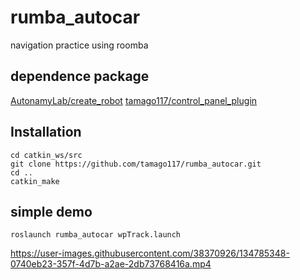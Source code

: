 # rumba_autocar
navigation practice using roomba

## dependence package
[AutonamyLab/create_robot](https://github.com/AutonomyLab/create_robot)
[tamago117/control_panel_plugin](https://github.com/tamago117/control_panel_plugin)

## Installation
```
cd catkin_ws/src
git clone https://github.com/tamago117/rumba_autocar.git
cd ..
catkin_make
```

## simple demo
```
roslaunch rumba_autocar wpTrack.launch
```
https://user-images.githubusercontent.com/38370926/134785348-0740eb23-357f-4d7b-a2ae-2db73768416a.mp4

